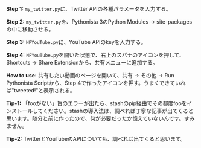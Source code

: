 **Step 1:** `my_twitter.py`に、Twitter APIの各種パラメータを入力する。

**Step 2:** `my_twitter.py`を、Pythonista 3のPython Modules -> site-packagesの中に移動させる。

**Step 3:** `NPYouTube.py`に、YouTube APIのkeyを入力する。

**Step 4:** `NPYouTube.py`を開いた状態で、右上のスパナのアイコンを押して、Shortcuts -> Share Extensionから、共有メニューに追加する。

**How to use:** 共有したい動画のページを開いて、共有 -> その他 -> Run Pythonista Scriptから、Step 4で作ったアイコンを押す。うまくできていれば"tweeted!"と表示される。

**Tip-1:** 「fooがない」旨のエラーが出たら、stashのpip経由でその都度fooをインストールしてください。stashの導入法は、調べれば丁寧な記事が出てくると思います。随分と前に作ったので、何が必要だったか憶えていないんです。すみません。

**Tip-2:** TwitterとYouTubeのAPIについても、調べれば出てくると思います。
